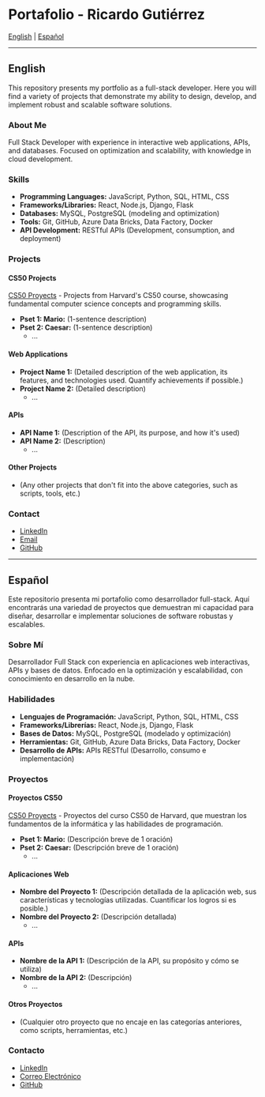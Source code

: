 # Portafolio - Ricardo Gutiérrez

[English](#english) | [Español](#español)

---

## English

This repository presents my portfolio as a full-stack developer. Here you will find a variety of projects that demonstrate my ability to design, develop, and implement robust and scalable software solutions.

### About Me

Full Stack Developer with experience in interactive web applications, APIs, and databases. Focused on optimization and scalability, with knowledge in cloud development.

### Skills

* **Programming Languages:** JavaScript, Python, SQL, HTML, CSS
* **Frameworks/Libraries:** React, Node.js, Django, Flask
* **Databases:** MySQL, PostgreSQL (modeling and optimization)
* **Tools:** Git, GitHub, Azure Data Bricks, Data Factory, Docker
* **API Development:** RESTful APIs (Development, consumption, and deployment)

### Projects

#### CS50 Projects

[CS50 Proyects](CS50-Proyects/) - Projects from Harvard's CS50 course, showcasing fundamental computer science concepts and programming skills.

* **Pset 1: Mario:** (1-sentence description)
* **Pset 2: Caesar:** (1-sentence description)
    * ...

#### Web Applications

* **Project Name 1:** (Detailed description of the web application, its features, and technologies used. Quantify achievements if possible.)
* **Project Name 2:** (Detailed description)
    * ...

#### APIs

* **API Name 1:** (Description of the API, its purpose, and how it's used)
* **API Name 2:** (Description)
    * ...

#### Other Projects

* (Any other projects that don't fit into the above categories, such as scripts, tools, etc.)

### Contact

* [LinkedIn](https://linkedin.com/in/ricardo-gutierrez-dcc/)
* [Email](rgutierrez.a@hotmail.com)
* [GitHub](https://github.com/ricdemgtz)

---

## Español

Este repositorio presenta mi portafolio como desarrollador full-stack. Aquí encontrarás una variedad de proyectos que demuestran mi capacidad para diseñar, desarrollar e implementar soluciones de software robustas y escalables.

### Sobre Mí

Desarrollador Full Stack con experiencia en aplicaciones web interactivas, APIs y bases de datos. Enfocado en la optimización y escalabilidad, con conocimiento en desarrollo en la nube.

### Habilidades

* **Lenguajes de Programación:** JavaScript, Python, SQL, HTML, CSS
* **Frameworks/Librerías:** React, Node.js, Django, Flask
* **Bases de Datos:** MySQL, PostgreSQL (modelado y optimización)
* **Herramientas:** Git, GitHub, Azure Data Bricks, Data Factory, Docker
* **Desarrollo de APIs:** APIs RESTful (Desarrollo, consumo e implementación)

### Proyectos

#### Proyectos CS50

[CS50 Proyects](CS50-Proyects/) - Proyectos del curso CS50 de Harvard, que muestran los fundamentos de la informática y las habilidades de programación.

* **Pset 1: Mario:** (Descripción breve de 1 oración)
* **Pset 2: Caesar:** (Descripción breve de 1 oración)
    * ...

#### Aplicaciones Web

* **Nombre del Proyecto 1:** (Descripción detallada de la aplicación web, sus características y tecnologías utilizadas. Cuantificar los logros si es posible.)
* **Nombre del Proyecto 2:** (Descripción detallada)
    * ...

#### APIs

* **Nombre de la API 1:** (Descripción de la API, su propósito y cómo se utiliza)
* **Nombre de la API 2:** (Descripción)
    * ...

#### Otros Proyectos

* (Cualquier otro proyecto que no encaje en las categorías anteriores, como scripts, herramientas, etc.)

### Contacto

* [LinkedIn](https://linkedin.com/in/ricardo-gutierrez-dcc/)
* [Correo Electrónico](rgutierrez.a@hotmail.com)
* [GitHub](https://github.com/ricdemgtz)